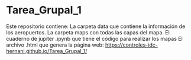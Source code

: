 # Tarea_Grupal_1
Este repositorio contiene: La carpeta data que contiene la información de los aeropuertos. La carpeta maps con todas las capas del mapa. El cuaderno de jupiter .ipynb que tiene el código para realizar los mapas El archivo .html que genera la página web: https://controles-idc-hernani.github.io/Tarea_Grupal_1/

